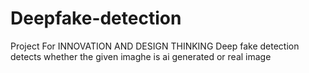 # Deepfake-detection
Project For INNOVATION AND DESIGN THINKING
Deep fake detection detects whether the given imaghe is ai generated or real image


